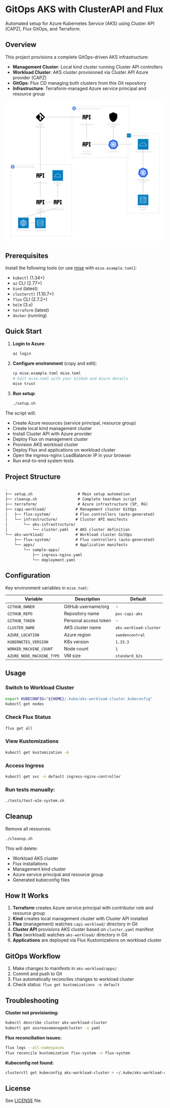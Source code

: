 # GitOps AKS with ClusterAPI and Flux

Automated setup for Azure Kubernetes Service (AKS) using Cluster API (CAPZ), Flux GitOps, and Terraform.

## Overview

This project provisions a complete GitOps-driven AKS infrastructure:

- **Management Cluster**: Local kind cluster running Cluster API controllers
- **Workload Cluster**: AKS cluster provisioned via Cluster API Azure provider (CAPZ)
- **GitOps**: Flux CD managing both clusters from this Git repository
- **Infrastructure**: Terraform-managed Azure service principal and resource group

![GitOps-driven AKS infrastructure](azure_kubernetes_fluxcd.svg)

## Prerequisites

Install the following tools (or use [mise](https://mise.jdx.dev/) with `mise.example.toml`):

- `kubectl` (1.34+)
- `az` CLI (2.77+)
- `kind` (latest)
- `clusterctl` (1.10.7+)
- `flux` CLI (2.7.2+)
- `helm` (3.x)
- `terraform` (latest)
- `docker` (running)

## Quick Start

1. **Login to Azure**:
   ```bash
   az login
   ```

2. **Configure environment** (copy and edit):
   ```bash
   cp mise.example.toml mise.toml
   # Edit mise.toml with your GitHub and Azure details
   mise trust
   ```

3. **Run setup**:
   ```bash
   ./setup.sh
   ```

The script will:
- Create Azure resources (service principal, resource group)
- Create local kind management cluster
- Install Cluster API with Azure provider
- Deploy Flux on management cluster
- Provision AKS workload cluster
- Deploy Flux and applications on workload cluster
- Open the ingress-nginx LoadBalancer IP in your browser
- Run end-to-end system tests

## Project Structure

```
.
├── setup.sh                    # Main setup automation
├── cleanup.sh                  # Complete teardown script
├── terraform/                  # Azure infrastructure (SP, RG)
├── capi-workload/             # Management cluster GitOps
│   ├── flux-system/           # Flux controllers (auto-generated)
│   └── infrastructure/        # Cluster API manifests
│       └── aks-infrastructure/
│           └── cluster.yaml   # AKS cluster definition
└── aks-workload/              # Workload cluster GitOps
    ├── flux-system/           # Flux controllers (auto-generated)
    └── apps/                  # Application manifests
        └── sample-apps/
            ├── ingress-nginx.yaml
            └── deployment.yaml
```

## Configuration

Key environment variables in `mise.toml`:

| Variable | Description | Default |
|----------|-------------|---------|
| `GITHUB_OWNER` | GitHub username/org | - |
| `GITHUB_REPO` | Repository name | `poc-capi-aks` |
| `GITHUB_TOKEN` | Personal access token | - |
| `CLUSTER_NAME` | AKS cluster name | `aks-workload-cluster` |
| `AZURE_LOCATION` | Azure region | `swedencentral` |
| `KUBERNETES_VERSION` | K8s version | `1.33.3` |
| `WORKER_MACHINE_COUNT` | Node count | `1` |
| `AZURE_NODE_MACHINE_TYPE` | VM size | `standard_b2s` |

## Usage

### Switch to Workload Cluster
```bash
export KUBECONFIG="${HOME}/.kube/aks-workload-cluster.kubeconfig"
kubectl get nodes
```

### Check Flux Status
```bash
flux get all
```

### View Kustomizations
```bash
kubectl get kustomization -A
```

### Access Ingress
```bash
kubectl get svc -n default ingress-nginx-controller
```

### Run tests manually:
```bash
./tests/test-e2e-system.sh
```
## Cleanup

Remove all resources:
```bash
./cleanup.sh
```

This will delete:
- Workload AKS cluster
- Flux installations
- Management kind cluster
- Azure service principal and resource group
- Generated kubeconfig files

## How It Works

1. **Terraform** creates Azure service principal with contributor role and resource group
2. **Kind** creates local management cluster with Cluster API installed
3. **Flux** (management) watches `capi-workload/` directory in Git
4. **Cluster API** provisions AKS cluster based on `cluster.yaml` manifest
5. **Flux** (workload) watches `aks-workload/` directory in Git
6. **Applications** are deployed via Flux Kustomizations on workload cluster

## GitOps Workflow

1. Make changes to manifests in `aks-workload/apps/`
2. Commit and push to Git
3. Flux automatically reconciles changes to workload cluster
4. Check status: `flux get kustomizations -n default`

## Troubleshooting

**Cluster not provisioning:**
```bash
kubectl describe cluster aks-workload-cluster
kubectl get azureasomanagedcluster -o yaml
```

**Flux reconciliation issues:**
```bash
flux logs --all-namespaces
flux reconcile kustomization flux-system -n flux-system
```

**Kubeconfig not found:**
```bash
clusterctl get kubeconfig aks-workload-cluster > ~/.kube/aks-workload-cluster.kubeconfig
```

## License

See [LICENSE](LICENSE) file.
